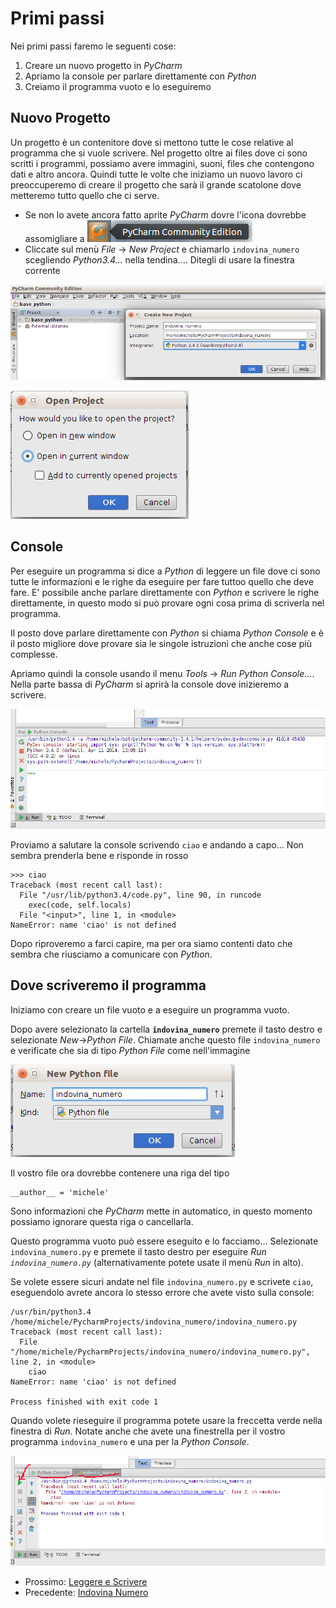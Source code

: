 # Primi passi

Nei primi passi faremo le seguenti cose:

1. Creare un nuovo progetto in *PyCharm*
2. Apriamo la console per parlare direttamente con *Python*
3. Creiamo il programma vuoto e lo eseguiremo

## Nuovo Progetto

Un progetto è un contenitore dove si mettono tutte le cose relative al programma che si vuole scrivere. Nel progetto
oltre ai files dove ci sono scritti i programmi, possiamo avere immagini, suoni, files che contengono dati e altro 
ancora. Quindi tutte le volte che iniziamo un nuovo lavoro ci preoccuperemo di creare il progetto che sarà il grande
scatolone dove metteremo tutto quello che ci serve.
 
* Se non lo avete ancora fatto aprite *PyCharm* dovre l'icona dovrebbe assomigliare a 
![Icona PyCharm](icona_pycharm.png)
* Cliccate sul menù *File* -> *New Project* e chiamarlo `indovina_numero` scegliendo *Python3.4...* nella tendina.... 
Ditegli di usare la finestra corrente
 
![Nuovo Progetto](progetto.png) 

![Finestra Corrente](finestra_corrente.png)

## Console

Per eseguire un programma si dice a *Python* di leggere un file dove ci sono tutte le informazioni e le righe da
eseguire per fare tuttoo quello che deve fare. E' possibile anche parlare direttamente con *Python* e scrivere le
righe direttamente, in questo modo si può provare ogni cosa prima di scriverla nel programma.

Il posto dove parlare direttamente con *Python* si chiama *Python Console* e è il posto migliore dove provare sia le
singole istruzioni che anche cose più complesse.

Apriamo quindi la console usando il menu *Tools* -> *Run Python Console...*. Nella parte bassa di *PyCharm* si aprirà 
la console dove inizieremo a scrivere.

![Console](console.png)

Proviamo a salutare la console scrivendo `ciao` e andando a capo... Non sembra prenderla bene e risponde in rosso

    >>> ciao
    Traceback (most recent call last):
      File "/usr/lib/python3.4/code.py", line 90, in runcode
        exec(code, self.locals)
      File "<input>", line 1, in <module>
    NameError: name 'ciao' is not defined

Dopo riproveremo a farci capire, ma per ora siamo contenti dato che sembra che riusciamo a comunicare con *Python*.

## Dove scriveremo il programma

Iniziamo con creare un file vuoto e a eseguire un programma vuoto.

Dopo avere selezionato la cartella **`indovina_numero`** premete il tasto destro e selezionate *New*->*Python File*.
Chiamate anche questo file `indovina_numero` e verificate che sia di tipo *Python File* come nell'immagine

![Nuovo File](new_file.png)

Il vostro file ora dovrebbe contenere una riga del tipo

    __author__ = 'michele'
    
Sono informazioni che *PyCharm* mette in automatico, in questo momento possiamo ignorare questa riga o cancellarla.

Questo programma vuoto può essere eseguito e lo facciamo... Selezionate `indovina_numero.py` e premete il tasto destro
per eseguire *Run `indovina_numero.py`* (alternativamente potete usate il menù *Run* in alto).

Se volete essere sicuri andate nel file `indovina_numero.py` e scrivete `ciao`, eseguendolo avrete ancora lo stesso 
errore che avete visto sulla console:

    /usr/bin/python3.4 /home/michele/PycharmProjects/indovina_numero/indovina_numero.py
    Traceback (most recent call last):
      File "/home/michele/PycharmProjects/indovina_numero/indovina_numero.py", line 2, in <module>
        ciao
    NameError: name 'ciao' is not defined
    
    Process finished with exit code 1

Quando volete rieseguire il programma potete usare la freccetta verde nella finestra di *Run*. Notate anche che 
avete una finestrella per il vostro programma `indovina_numero` e una per la *Python Console*.

![Run](run.png)

* Prossimo: [Leggere e Scrivere](leggere_scrivere.md) 
* Precedente: [Indovina Numero](indovina_numero.md) 
